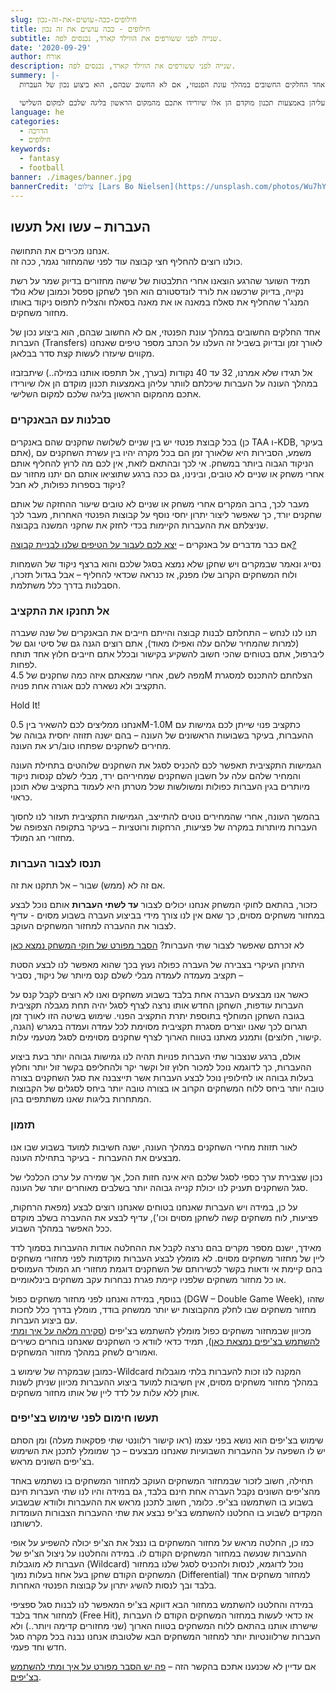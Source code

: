 ```yaml
---
slug: חילופים-ככה-עושים-את-זה-נכון
title: חילופים - ככה עושים את זה נכון
subtitle: שנייה לפני ששורפים את הווילד קארד, נכנסים לפה.
date: '2020-09-29'
author: אורח
description: שנייה לפני ששורפים את הווילד קארד, נכנסים לפה.
summery: |-
  אחד החלקים החשובים במהלך עונת הפנטזי, אם לא החשוב שבהם, הוא ביצוע נכון של העברות (Transfers) לאורך זמן ובדיוק בשביל זה העלנו על הכתב מספר טיפים שאנחנו מקווים שיעזרו לעשות קצת סדר בבלאגן.

  אל תגידו שלא אמרנו, 32 עד 40 נקודות (בערך, אל תתפסו אותנו במילה..) שיתבזבזו במהלך העונה על העברות שיכלתם לוותר עליהן באמצעות תכנון מוקדם הן אלו שיורידו אתכם מהמקום הראשון בליגה שלכם למקום השלישי.
language: he
categories:
  - הדרכה
  - חילופים
keywords:
  - fantasy
  - football
banner: ./images/banner.jpg
bannerCredit: 'צילום [Lars Bo Nielsen](https://unsplash.com/photos/Wu7hYE7Lzzs) ב [Unsplash](https://unsplash.com/)'
---
```


<h2>העברות – עשו ואל תעשו</h2>
<p>אנחנו מכירים את התחושה.<br/>
כולנו רוצים להחליף חצי קבוצה עוד לפני שהמחזור נגמר, ככה זה.</p>
<p>
  תמיד השוער שהרגע הוצאנו אחרי התלבטות של שישה מחזורים בדיוק שמר על רשת נקייה,
  בדיוק שרכשנו את לורד לונדסטורם הוא הפך לשחקן ספסל וכמובן שלא נולד המנג'ר
  שהחליף את סאלח במאנה או את מאנה בסאלח והצליח לתפוס ניקוד באותו מחזור משחקים.
</p>
<p>
  אחד החלקים החשובים במהלך עונת הפנטזי, אם לא החשוב שבהם, הוא ביצוע נכון של
  העברות (Transfers) לאורך זמן ובדיוק בשביל זה העלנו על הכתב מספר טיפים שאנחנו
  מקווים שיעזרו לעשות קצת סדר בבלאגן.
</p>
<p>
  אל תגידו שלא אמרנו, 32 עד 40 נקודות (בערך, אל תתפסו אותנו במילה..) שיתבזבזו
  במהלך העונה על העברות שיכלתם לוותר עליהן באמצעות תכנון מוקדם הן אלו שיורידו
  אתכם מהמקום הראשון בליגה שלכם למקום השלישי.
</p>
<h3>סבלנות עם הבאנקרים</h3>
<p>
  בכל קבוצת פנטזי יש בין שניים לשלושה שחקנים שהם באנקרים (כן TAA ו-KDB, בעיקר
  אתם), משמע, הסבירות היא שלאורך זמן הם בכל מקרה יהיו בין עשרת השחקנים עם הניקוד
  הגבוה ביותר במשחק. אי לכך ובהתאם לזאת, אין לכם מה לרוץ להחליף אותם אחרי משחק
  או שניים לא טובים, ובינינו, גם ככה ברגע שתוציאו אותם הם יתנו מחזור עם ניקוד
  בספרות כפולות, לא חבל?
</p>
<p>
  מעבר לכך, ברוב המקרים אחרי משחק או שניים לא טובים שיעור ההחזקה של אותם שחקנים
  יורד, כך שאפשר ליצור יתרון יחסי נוסף על קבוצות הפנטזי האחרות, מעבר לכך שניצלתם
  את ההעברות הקיימות בכדי לחזק את שחקני המשנה בקבוצה.
</p>
<p class="comment-link">אם כבר מדברים על באנקרים – <a href="איך-בונים-קבוצה-טיפים-למנג'ר-המתחיל" class="link">יצא לכם לעבור על הטיפים שלנו לבניית קבוצה?</a></p>
<p>
  נסייג ונאמר שבמקרים ויש שחקן שלא נמצא בסגל שלכם והוא ברצף ניקוד של השמחות ולוח
  המשחקים הקרוב שלו מפנק, אז כנראה שכדאי להחליף – אבל בגדול תזכרו, הסבלנות בדרך
  כלל משתלמת.
</p>
<h3>אל תחנקו את התקציב</h3>
<p>
  תנו לנו לנחש – התחלתם לבנות קבוצה והייתם חייבים את הבאנקרים של שנה שעברה
  (למרות שהמחיר שלהם עלה ואפילו מאוד), אתם רוצים הגנה גם של סיטי וגם של ליברפול,
  אתם בטוחים שהכי חשוב להשקיע בקישור ובכלל אתם חייבים חלוץ אחד תותח לפחות.
  <br />מפה לשם, אחרי שמצאתם איזה כמה שחקנים של 4.5M הצלחתם להתכנס למסגרת התקציב
  ולא נשארה לכם אגורה אחת פנויה.
</p>
<p>Hold It!</p>
<p>
  אנחנו ממליצים לכם להשאיר בין 0.5M-1.0M כתקציב פנוי שייתן לכם גמישות עם
  ההעברות, בעיקר בשבועות הראשונים של העונה – בהם ישנה תזוזה יחסית גבוהה של
  מחירים לשחקנים שפתחו טוב/רע את העונה.
</p>
<p>
  הגמישות התקציבית תאפשר לכם להכניס לסגל את השחקנים שלוהטים בתחילת העונה והמחיר
  שלהם עלה על חשבון השחקנים שמחיריהם ירד, מבלי לשלם קנסות ניקוד מיותרים בגין
  העברות כפולות ומשולשות שכל מטרתן היא לעמוד בתקציב שלא תוכנן כראוי.
</p>
<p>
  בהמשך העונה, אחרי שהמחירים נוטים להתייצב, הגמישות התקציבית תעזור לנו לחסוך
  העברות מיותרות במקרה של פציעות, הרחקות ורוטציות – בעיקר בתקופה הצפופה של
  מחזורי חג המולד.
</p>
<h3>תנסו לצבור העברות</h3>
<p>אם זה לא (ממש) שבור – אל תתקנו את זה.</p>
<p>
  כזכור, בהתאם לחוקי המשחק אנחנו יכולים לצבור
  <strong>עד לשתי העברות</strong> אותם נוכל לבצע במחזור משחקים מסוים, כך שאם אין
  לנו צורך מידי בביצוע העברה בשבוע מסוים - עדיף לצבור את ההעברה למחזור המשחקים
  העוקב.
</p>
<p class="comment-link">לא זכרתם שאפשר לצבור שתי העברות? <a href="פנטזי-פרמייר-ליג-החוקים" class="link">הסבר מפורט של חוקי המשחק נמצא כאן</a></p>
<p>
  היתרון העיקרי בצבירה של העברה כפולה נעוץ בכך שהוא מאפשר לנו לבצע הסטת תקציב
  מעמדה לעמדה מבלי לשלם קנס מיותר של ניקוד, נסביר –
</p>
<p>
  כאשר אנו מבצעים העברה אחת בלבד בשבוע משחקים ואנו לא רוצים לקבל קנס על העברות
  עודפות, השחקן החדש אותו נרצה לצרף לסגל יהיה תחת מגבלה תקציבית בגובה השחקן
  המוחלף בתוספת יתרת התקציב הפנוי. שימוש בשיטה הזו לאורך זמן תגרום לכך שאנו
  יוצרים מסגרת תקציבית מסוימת לכל עמדה ועמדה במגרש (הגנה, קישור, חלוצים) ותמנע
  מאתנו בטווח הארוך לצרף שחקנים מסוימים לסגל מטעמי עלות.
</p>
<p>
  אולם, ברגע שנצבור שתי העברות פנויות תהיה לנו גמישות גבוהה יותר בעת ביצוע
  ההעברות, כך לדוגמא נוכל למכור חלוץ זול וקשר יקר ולהחליפם בקשר זול יותר וחלוץ
  בעלות גבוהה או לחילופין נוכל לבצע העברות אשר תייצבנה את סגל השחקנים בצורה טובה
  יותר ביחס ללוח המשחקים הקרוב או בצורה טובה יותר ביחס לסגלים של הקבוצות המתחרות
  בליגות שאנו משתתפים בהן.
</p>
<h3>תזמון</h3>
<p>
  לאור תזוזת מחירי השחקנים במהלך העונה, ישנה חשיבות למועד בשבוע שבו אנו מבצעים
  את ההעברות - בעיקר בתחילת העונה.
</p>
<p>
  נכון שצבירת ערך כספי לסגל שלכם היא אינה חזות הכל, אך שמירה על ערכו הכלכלי של
  סגל השחקנים תעניק לנו יכולת קנייה גבוהה יותר בשלבים מאוחרים יותר של העונה.
</p>
<p>
  על כן, במידה ויש העברות שאנחנו בטוחים שאנחנו רוצים לבצע (מפאת הרחקות, פציעות,
  לוח משחקים קשה לשחקן מסוים וכו'), עדיף לבצע את ההעברה בשלב מוקדם ככל האפשר
  במהלך השבוע.
</p>
<p>
  מאידך, ישנם מספר מקרים בהם נרצה לקבל את ההחלטה אודות ההעברות בסמוך לדד ליין של
  מחזור משחקים מסוים. לא מומלץ לבצע העברות מוקדמות לפני מחזורי משחקים בהם קיימת
  אי ודאות בקשר לכשירותם של השחקנים דוגמת מחזורי חג המולד העמוסים או כל מחזור
  משחקים שלפניו קיימת פגרת נבחרות עקב משחקים בינלאומיים.
</p>
<p>
  בנוסף, במידה ואנחנו לפני מחזור משחקים כפול (DGW – Double Game Week), שזהו
  מחזור משחקים שבו לחלק מהקבוצות יש יותר ממשחק בודד, מומלץ בדרך כלל לחכות עם
  ביצוע העברות.<br />מכיוון שבמחזור משחקים כפול מומלץ להשתמש בצ'יפים 
  (<a class="link" href="הציפים-שלנו">סקירה מלאה על איך ומתי להשתמש בצ'יפים נמצאת כאן</a>),
  תמיד כדאי לוודא כי השחקנים שאנחנו בוחרים כשירים ואמורים לשחק במהלך מחזור
  המשחקים.
</p>
<p>
  כמובן שבמקרה של שימוש ב-Wildcard המקנה לנו זכות להעברות בלתי מוגבלות במהלך
  מחזור משחקים מסוים, אין חשיבות למועד ביצוע ההעברות מכיוון שניתן לשנות אותן ללא
  עלות על לדד ליין של אותו מחזור משחקים.
</p>
<h3>תעשו חימום לפני שימוש בצ'יפים</h3>
<p>
  שימוש בצ'יפים הוא נושא בפני עצמו (ראו קישור רלוונטי שתי פסקאות מעלה) ומן הסתם
  יש לו השפעה על ההעברות השבועיות שאנחנו מבצעים – כך שמומלץ לתכנן את השימוש
  בצ'יפים השונים מראש.
</p>
<p>
  תחילה, חשוב לזכור שבמחזור המשחקים העוקב למחזור המשחקים בו נשתמש באחד מהצ'יפים
  השונים נקבל העברה אחת חינם בלבד, גם במידה והיו לנו שתי העברות חינם בשבוע בו
  השתמשנו בצ'יפ. כלומר, חשוב לתכנן מראש את ההעברות ולוודא שבשבוע המקדים לשבוע בו
  החלטנו להשתמש בצ'יפ נבצע את שתי ההעברות הצבורות העומדות לרשותנו.
</p>
<p>
  כמו כן, החלטה מראש על מחזור המשחקים בו ננצל את הצ'יפ יכולה להשפיע על אופי
  ההעברות שנעשה במחזור המשחקים הקודם לו. במידה והחלטנו על ניצול הצ'יפ של העברות
  לא מוגבלות (Wildcard) נוכל לדוגמא, לנסות ולהכניס לסגל שלנו במחזור המשחקים
  הקודם שחקן בעל אחוז בעלות נמוך (Differential) למחזור משחקים אחד בלבד ובך לנסות
  להשיג יתרון על קבוצות הפנטזי האחרות.
</p>
<p>
  במידה והחלטנו להשתמש במחזור הבא דווקא בצ'יפ המאפשר לנו לבנות סגל ספציפי למחזור
  אחד בלבד (Free Hit), אז כדאי לעשות במחזור המשחקים הקודם לו העברות שישרתו אותנו
  בהתאם ללוח המשחקים בטווח הארוך (שני מחזורים קדימה ויותר..) ולא העברות
  שרלוונטיות יותר למחזור המשחקים הבא שלטובתו אנחנו נבנה בכל מקרה סגל חדש וחד
  פעמי.
</p>
<p class="comment-link">
  אם עדיין לא שכנענו אתכם בהקשר הזה – <a href="הציפים-שלנו" class="link">פה יש הסבר מפורט על איך ומתי להשתמש
  בצ'יפים</a>.
</p>
